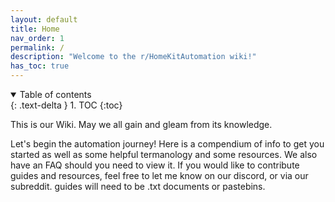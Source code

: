 ```yaml
---
layout: default
title: Home
nav_order: 1
permalink: /
description: "Welcome to the r/HomeKitAutomation wiki!"
has_toc: true
---
```


<details open markdown="block">
  <summary>
    Table of contents
  </summary>
  {: .text-delta }
1. TOC
{:toc}
</details>


This is our Wiki. May we all gain and gleam from its knowledge.

Let's begin the automation journey!
Here is a compendium of info to get you started as well as some helpful termanology and some resources. We also have an FAQ should you need to view it.
If you would like to contribute guides and resources, feel free to let me know on our discord, or via our subreddit. guides will need to be .txt documents or pastebins.
